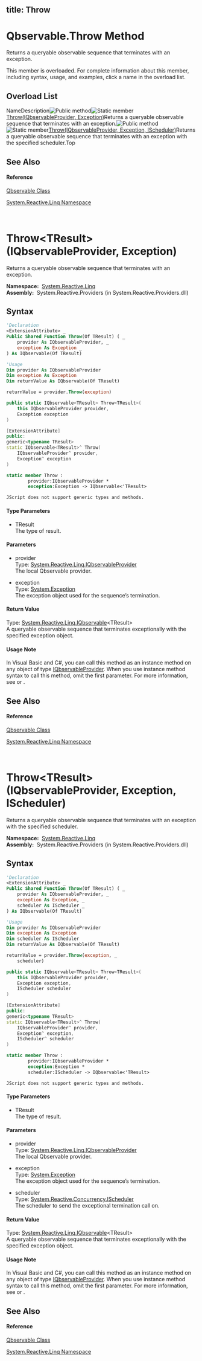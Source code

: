 title: Throw
---
# Qbservable.Throw Method

Returns a queryable observable sequence that terminates with an exception.

This member is overloaded. For complete information about this member, including syntax, usage, and examples, click a name in the overload list.

## Overload List

NameDescription![Public method](https://reactiveui.net/assets/img/Hh303103.pubmethod(en-us,VS.103).gif "Public method")![Static member](https://reactiveui.net/assets/img/Hh244319.static(en-us,VS.103).gif "Static member")[Throw<TResult>(IQbservableProvider, Exception)](https://msdn.microsoft.com/en-us/library/m:system.reactive.linq.qbservable.throw%60%601(system.reactive.linq.iqbservableprovider%2csystem.exception)(v=VS.103))Returns a queryable observable sequence that terminates with an exception.![Public method](https://reactiveui.net/assets/img/Hh303103.pubmethod(en-us,VS.103).gif "Public method")![Static member](https://reactiveui.net/assets/img/Hh244319.static(en-us,VS.103).gif "Static member")[Throw<TResult>(IQbservableProvider, Exception, IScheduler)](https://msdn.microsoft.com/en-us/library/m:system.reactive.linq.qbservable.throw%60%601(system.reactive.linq.iqbservableprovider%2csystem.exception%2csystem.reactive.concurrency.ischeduler)(v=VS.103))Returns a queryable observable sequence that terminates with an exception with the specified scheduler.Top

## See Also

#### Reference

[Qbservable Class](Qbservable/Qbservable)

[System.Reactive.Linq Namespace](System.Reactive.Linq/System.Reactive.Linq)



<br />

# Throw\<TResult\>(IQbservableProvider, Exception)

Returns a queryable observable sequence that terminates with an exception.

**Namespace:**  [System.Reactive.Linq](System.Reactive.Linq/System.Reactive.Linq)  
**Assembly:**  System.Reactive.Providers (in System.Reactive.Providers.dll)

## Syntax

```vb
'Declaration
<ExtensionAttribute> _
Public Shared Function Throw(Of TResult) ( _
    provider As IQbservableProvider, _
    exception As Exception _
) As IQbservable(Of TResult)
```

```vb
'Usage
Dim provider As IQbservableProvider
Dim exception As Exception
Dim returnValue As IQbservable(Of TResult)

returnValue = provider.Throw(exception)
```

```csharp
public static IQbservable<TResult> Throw<TResult>(
    this IQbservableProvider provider,
    Exception exception
)
```

```c++
[ExtensionAttribute]
public:
generic<typename TResult>
static IQbservable<TResult>^ Throw(
    IQbservableProvider^ provider, 
    Exception^ exception
)
```

```fsharp
static member Throw : 
        provider:IQbservableProvider * 
        exception:Exception -> IQbservable<'TResult> 
```

```jscript
JScript does not support generic types and methods.
```

#### Type Parameters

- TResult  
  The type of result.

#### Parameters

- provider  
  Type: [System.Reactive.Linq.IQbservableProvider](IQbservableProvider/IQbservableProvider)  
  The local Qbservable provider.

- exception  
  Type: [System.Exception](https://msdn.microsoft.com/en-us/library/c18k6c59)  
  The exception object used for the sequence’s termination.

#### Return Value

Type: [System.Reactive.Linq.IQbservable](IQbservable/IQbservable(TSource))\<TResult\>  
A queryable observable sequence that terminates exceptionally with the specified exception object.

#### Usage Note

In Visual Basic and C\#, you can call this method as an instance method on any object of type [IQbservableProvider](IQbservableProvider/IQbservableProvider). When you use instance method syntax to call this method, omit the first parameter. For more information, see [](https://msdn.microsoft.com/en-us/library/Bb384936) or [](https://msdn.microsoft.com/en-us/library/Bb383977).

## See Also

#### Reference

[Qbservable Class](Qbservable/Qbservable)

[System.Reactive.Linq Namespace](System.Reactive.Linq/System.Reactive.Linq)



<br />

# Throw\<TResult\>(IQbservableProvider, Exception, IScheduler)

Returns a queryable observable sequence that terminates with an exception with the specified scheduler.

**Namespace:**  [System.Reactive.Linq](System.Reactive.Linq/System.Reactive.Linq)  
**Assembly:**  System.Reactive.Providers (in System.Reactive.Providers.dll)

## Syntax

```vb
'Declaration
<ExtensionAttribute> _
Public Shared Function Throw(Of TResult) ( _
    provider As IQbservableProvider, _
    exception As Exception, _
    scheduler As IScheduler _
) As IQbservable(Of TResult)
```

```vb
'Usage
Dim provider As IQbservableProvider
Dim exception As Exception
Dim scheduler As IScheduler
Dim returnValue As IQbservable(Of TResult)

returnValue = provider.Throw(exception, _
    scheduler)
```

```csharp
public static IQbservable<TResult> Throw<TResult>(
    this IQbservableProvider provider,
    Exception exception,
    IScheduler scheduler
)
```

```c++
[ExtensionAttribute]
public:
generic<typename TResult>
static IQbservable<TResult>^ Throw(
    IQbservableProvider^ provider, 
    Exception^ exception, 
    IScheduler^ scheduler
)
```

```fsharp
static member Throw : 
        provider:IQbservableProvider * 
        exception:Exception * 
        scheduler:IScheduler -> IQbservable<'TResult> 
```

```jscript
JScript does not support generic types and methods.
```

#### Type Parameters

- TResult  
  The type of result.

#### Parameters

- provider  
  Type: [System.Reactive.Linq.IQbservableProvider](IQbservableProvider/IQbservableProvider)  
  The local Qbservable provider.

- exception  
  Type: [System.Exception](https://msdn.microsoft.com/en-us/library/c18k6c59)  
  The exception object used for the sequence’s termination.

- scheduler  
  Type: [System.Reactive.Concurrency.IScheduler](IScheduler/IScheduler)  
  The scheduler to send the exceptional termination call on.

#### Return Value

Type: [System.Reactive.Linq.IQbservable](IQbservable/IQbservable(TSource))\<TResult\>  
A queryable observable sequence that terminates exceptionally with the specified exception object.

#### Usage Note

In Visual Basic and C\#, you can call this method as an instance method on any object of type [IQbservableProvider](IQbservableProvider/IQbservableProvider). When you use instance method syntax to call this method, omit the first parameter. For more information, see [](https://msdn.microsoft.com/en-us/library/Bb384936) or [](https://msdn.microsoft.com/en-us/library/Bb383977).

## See Also

#### Reference

[Qbservable Class](Qbservable/Qbservable)

[System.Reactive.Linq Namespace](System.Reactive.Linq/System.Reactive.Linq)
